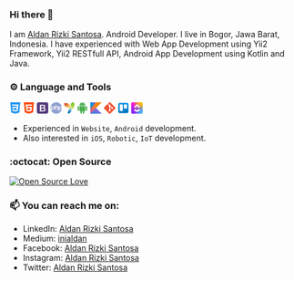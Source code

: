 ### Hi there 👋

I am <a href="https://aldan.id/">Aldan Rizki Santosa</a>. Android Developer. I live in Bogor, Jawa Barat, Indonesia. I have experienced with Web App Development using Yii2 Framework, Yii2 RESTfull API, Android App Development using Kotlin and Java.

### :gear: Language and Tools 

<code><img height="20" src="https://github.com/inialdan/inialdan/blob/master/assets/images/css-3.png"></code>
<code><img height="20" src="https://github.com/inialdan/inialdan/blob/master/assets/images/html-5.png"></code>
<code><img height="20" src="https://github.com/inialdan/inialdan/blob/master/assets/images/bootstrap.png"></code>
<code><img height="20" src="https://github.com/inialdan/inialdan/blob/master/assets/images/php.png"></code>
<code><img height="20" src="https://github.com/inialdan/inialdan/blob/master/assets/images/yii2.png"></code>
<code><img height="20" src="https://github.com/inialdan/inialdan/blob/master/assets/images/android.png"></code>
<code><img height="20" src="https://github.com/inialdan/inialdan/blob/master/assets/images/kotlin.png"></code>
<code><img height="20" src="https://github.com/inialdan/inialdan/blob/master/assets/images/git.png"></code>
<code><img height="20" src="https://github.com/inialdan/inialdan/blob/master/assets/images/trello.png"></code>
<code><img height="20" src="https://github.com/inialdan/inialdan/blob/master/assets/images/clickup.png"></code>


* Experienced in `Website`, `Android` development.
* Also interested in `iOS`, `Robotic`, `IoT` development.

### :octocat: Open Source

[![Open Source Love](https://badges.frapsoft.com/os/v2/open-source.svg?v=103)](https://github.com/inialdan)

### 📫 You can reach me on:
- LinkedIn: [Aldan Rizki Santosa](https://www.linkedin.com/in/inialdan)
- Medium: [inialdan](https://inialdan.medium.com/)
- Facebook: [Aldan Rizki Santosa](https://www.facebook.com/inialdan)
- Instagram: [Aldan Rizki Santosa](https://www.instagram.com/inialdan)
- Twitter: [Aldan Rizki Santosa](https://twitter.com/inialdan)

